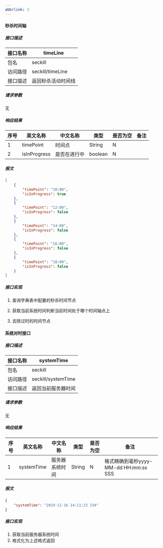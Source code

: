 ```yaml
---
abbrlink: 3
---
```

#### 秒杀时间轴

##### 接口描述

| 接口名称 | timeLine           |
| -------- | ------------------ |
| 包名     | seckill            |
| 访问路径 | seckill/timeLine   |
| 接口描述 | 返回秒杀活动时间线 |

##### 请求参数

无

##### 响应结果

| 序号 | 英文名称     | 中文名称     | 类型    | 是否为空 | 备注 |
| ---- | ------------ | ------------ | ------- | -------- | ---- |
| 1    | timePoint    | 时间点       | String  | N        |      |
| 2    | isInProgress | 是否在进行中 | boolean | N        |      |

##### 报文

```json
[
    {
        "timePoint": "10:00",
        "isInProgress": true
    },
    {
        "timePoint": "12:00",
        "isInProgress": false
    },
    {
        "timePoint": "14:00",
        "isInProgress": false
    },
    {
        "timePoint": "16:00",
        "isInProgress": false
    },
    {
        "timePoint": "18:00",
        "isInProgress": false
    }
]
```



##### 接口实现

1. 查询字典表中配置的秒杀时间节点

2. 获取当前系统时间判断当前时间处于哪个时间轴点上

3. 去除过时的时间节点

#### 系统对时接口

##### 接口描述

| 接口名称 | systemTime         |
| -------- | ------------------ |
| 包名     | seckill            |
| 访问路径 | seckill/systemTime |
| 接口描述 | 返回当前服务器时间 |

##### 请求参数

无

##### 响应结果

| 序号 | 英文名称   | 中文名称       | 类型   | 是否为空 | 备注                                  |
| ---- | ---------- | -------------- | ------ | -------- | ------------------------------------- |
| 1    | systemTime | 服务器系统时间 | String | N        | 格式精确到毫秒yyyy-MM-dd HH:mm:ss SSS |

##### 报文

```json
{
    "systemTime": "2019-12-16 14:11:23 234"
}
```



##### 接口实现

1. 获取当前服务器系统时间
2. 格式化为上述格式返回